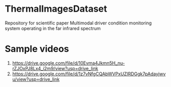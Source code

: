 # ThermalImagesDataset
Repository for scientific paper Multimodal driver condition monitoring system operating in the far infrared spectrum

# Sample videos
1. https://drive.google.com/file/d/10Evma4Jkmn5H_nu-rZJOxPJ8Lx4_i2m9/view?usp=drive_link
2. https://drive.google.com/file/d/1z7vNfgCQAbWVPxUZIRDGgk7pAdayjwvu/view?usp=drive_link
